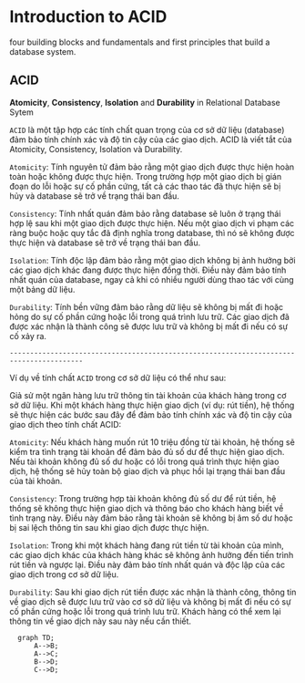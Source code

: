 # Introduction to ACID

four building blocks and fundamentals and first principles that build a database system.

## ACID 
**Atomicity**, **Consistency**, **Isolation** and **Durability** in Relational Database Sytem

`ACID` là một tập hợp các tính chất quan trọng của cơ sở dữ liệu (database) đảm bảo tính chính xác và độ tin cậy của các giao dịch. ACID là viết tắt của Atomicity, Consistency, Isolation và Durability.

`Atomicity`: Tính nguyên tử đảm bảo rằng một giao dịch được thực hiện hoàn toàn hoặc không được thực hiện. Trong trường hợp một giao dịch bị gián đoạn do lỗi hoặc sự cố phần cứng, tất cả các thao tác đã thực hiện sẽ bị hủy và database sẽ trở về trạng thái ban đầu.

`Consistency`: Tính nhất quán đảm bảo rằng database sẽ luôn ở trạng thái hợp lệ sau khi một giao dịch được thực hiện. Nếu một giao dịch vi phạm các ràng buộc hoặc quy tắc đã định nghĩa trong database, thì nó sẽ không được thực hiện và database sẽ trở về trạng thái ban đầu.

`Isolation`: Tính độc lập đảm bảo rằng một giao dịch không bị ảnh hưởng bởi các giao dịch khác đang được thực hiện đồng thời. Điều này đảm bảo tính nhất quán của database, ngay cả khi có nhiều người dùng thao tác với cùng một bảng dữ liệu.

`Durability`: Tính bền vững đảm bảo rằng dữ liệu sẽ không bị mất đi hoặc hỏng do sự cố phần cứng hoặc lỗi trong quá trình lưu trữ. Các giao dịch đã được xác nhận là thành công sẽ được lưu trữ và không bị mất đi nếu có sự cố xảy ra.

`----------------------------------------------------------------------------------------`

Ví dụ về tính chất `ACID` trong cơ sở dữ liệu có thể như sau:

Giả sử một ngân hàng lưu trữ thông tin tài khoản của khách hàng trong cơ sở dữ liệu. Khi một khách hàng thực hiện giao dịch (ví dụ: rút tiền), hệ thống sẽ thực hiện các bước sau đây để đảm bảo tính chính xác và độ tin cậy của giao dịch theo tính chất ACID:

`Atomicity`: Nếu khách hàng muốn rút 10 triệu đồng từ tài khoản, hệ thống sẽ kiểm tra tình trạng tài khoản để đảm bảo đủ số dư để thực hiện giao dịch. Nếu tài khoản không đủ số dư hoặc có lỗi trong quá trình thực hiện giao dịch, hệ thống sẽ hủy toàn bộ giao dịch và phục hồi lại trạng thái ban đầu của tài khoản.

`Consistency`: Trong trường hợp tài khoản không đủ số dư để rút tiền, hệ thống sẽ không thực hiện giao dịch và thông báo cho khách hàng biết về tình trạng này. Điều này đảm bảo rằng tài khoản sẽ không bị âm số dư hoặc bị sai lệch thông tin sau khi giao dịch được thực hiện.

`Isolation`: Trong khi một khách hàng đang rút tiền từ tài khoản của mình, các giao dịch khác của khách hàng khác sẽ không ảnh hưởng đến tiến trình rút tiền và ngược lại. Điều này đảm bảo tính nhất quán và độc lập của các giao dịch trong cơ sở dữ liệu.

`Durability`: Sau khi giao dịch rút tiền được xác nhận là thành công, thông tin về giao dịch sẽ được lưu trữ vào cơ sở dữ liệu và không bị mất đi nếu có sự cố phần cứng hoặc lỗi trong quá trình lưu trữ. Khách hàng có thể xem lại thông tin về giao dịch này sau này nếu cần thiết.


```mermaid
  graph TD;
      A-->B;
      A-->C;
      B-->D;
      C-->D;
```

